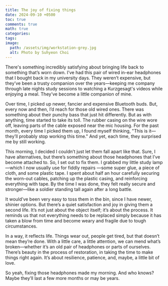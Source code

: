 ```yaml
---
title: The joy of fixing things
date: 2024-09-10 +0500
toc: true
comments: true
math: true
categories: 
tags: 
image:
  path: /assets/img/workstation-grey.jpg
  alt: Photo by Suhyeon Choi
---
```


There's something incredibly satisfying about bringing life back to something
that’s worn down. I’ve had this pair of wired in-ear headphones that I bought
back in my university days. They weren’t expensive, but they’ve been a trusty companion over the years—keeping me company through late nights study sessions to watching a Kurzgesagt's videos while enjoying a meal. They’ve become a little companion of mine.

Over time, I picked up newer, fancier and expensive Bluetooth buds. But, every now and then, I’d reach for those old wired ones. There was something about their punchy bass that just hit differently. But as with anything, time started to take its toll. The rubber casing on the wire wore off, leaving parts of the cable exposed near the mic housing. For the past month, every time I picked them up, I found myself thinking, "This is it—they’ll probably stop working this time." And yet, each time, they surprised me by still working.

This morning, I decided I couldn’t just let them fall apart like that. Sure, I have alternatives, but there’s something about those headphones that I’ve become attached to. So, I set out to fix them. I grabbed my little study lamp—which I now usually use for fiddly repairs —some super glue, a piece of cloth, and some plastic tape. I spent about half an hour carefully securing the worn-out cables, patching up the plastic casing, and reinforcing everything with tape. By the time I was done, they felt really secure and stronger—like a soldier standing tall again after a long battle.


It would’ve been very easy to toss them in the bin, since I have newer, shinier options. But there’s a quiet satisfaction and joy in giving them a second life. It’s not just about the object itself; it’s about the process. It reminds us that not everything needs to be replaced simply because it has taken a blow from time and become weary and fragile due to tough circumstances.

In a way, it reflects life. Things wear out, people get tired, but that doesn’t mean they’re done. With a little care, a little attention, we can mend what’s broken—whether it’s an old pair of headphones or parts of ourselves. There’s beauty in the process of restoration, in taking the time to make things right again. It’s about resilience, patience, and, maybe, a little bit of love.



So yeah, fixing those headphones made my morning. And who knows? Maybe they’ll last a few more months or may be years. 
